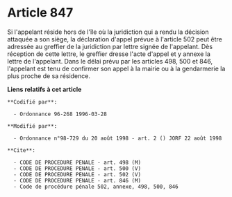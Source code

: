 # Article 847

Si l'appelant réside hors de l'île où la juridiction qui a rendu la décision attaquée a son siège, la déclaration d'appel
prévue à l'article 502 peut être adressée au greffier de la juridiction par lettre signée de l'appelant. Dès réception de
cette lettre, le greffier dresse l'acte d'appel et y annexe la lettre de l'appelant. Dans le délai prévu par les articles
498, 500 et 846, l'appelant est tenu de confirmer son appel à la mairie ou à la gendarmerie la plus proche de sa résidence.

**Liens relatifs à cet article**

	**Codifié par**:

	  - Ordonnance 96-268 1996-03-28

	**Modifié par**:

	  - Ordonnance n°98-729 du 20 août 1998 - art. 2 () JORF 22 août 1998

	**Cite**:

	  - CODE DE PROCEDURE PENALE - art. 498 (M)
	  - CODE DE PROCEDURE PENALE - art. 500 (V)
	  - CODE DE PROCEDURE PENALE - art. 502 (V)
	  - CODE DE PROCEDURE PENALE - art. 846 (M)
	  - Code de procédure pénale 502, annexe, 498, 500, 846
